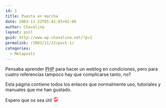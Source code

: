 ```yaml
---
id: 1
title: Puesta en marcha
date: 2003-11-22T05:42:03+02:00
author: Chavalina
layout: post
guid: http://www.wp.chavalina.net/?p=1
permalink: /2003/11/22/post-1/
categories:
  - Metaposts
---
```

<p align="left">
  Pensaba aprender <acronym title="Hypertext PreProcessor">PHP</acronym> para hacer un weblog en condiciones, pero para cuatro referencias tampoco hay que complicarse tanto, no?
</p>

<p align="left">
  Esta página contiene todos los enlaces que normalmente uso, tutoriales y manuales que me han gustado.
</p>

<p align="left">
  Espero que os sea útil <img src=/imagenes/emoticonos/beso.gif" alt="emo">
</p>